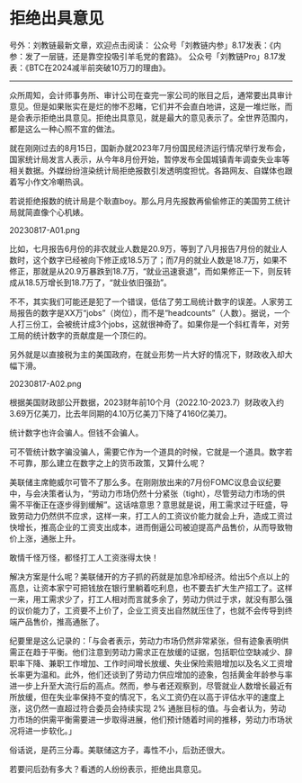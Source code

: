 # 拒绝出具意见

号外：刘教链最新文章，欢迎点击阅读：
公众号「刘教链内参」8.17发表：《内参：发了一层链，还是靠空投吸引羊毛党的套路》。
公众号「刘教链Pro」8.17发表：《BTC在2024减半前突破10万刀的理由》。

* * *

众所周知，会计师事务所、审计公司在查完一家公司的账目之后，通常要出具审计意见。但是如果账实在是烂的惨不忍睹，它们并不会直白地讲，这是一堆烂账，而是会表示拒绝出具意见。拒绝出具意见，就是最大的意见表示了。全世界范围内，都是这么一种心照不宣的做法。

就在刚刚过去的8月15日，国新办就2023年7月份国民经济运行情况举行发布会，国家统计局发言人表示，从今年8月份开始，暂停发布全国城镇青年调查失业率等相关数据。外媒纷纷渲染统计局拒绝报数引发透明度担忧。各路网友、自媒体也跟着写小作文冷嘲热讽。

若说拒绝报数的统计局是个耿直boy。那么月月先报数再偷偷修正的美国劳工统计局就简直像个心机婊。

20230817-A01.png

比如，七月报告6月份的非农就业人数是20.9万，等到了八月报告7月份的就业人数时，这个数字已经被向下修正成18.5万了；而7月的就业人数是18.7万，如果不修正，那就是从20.9万暴跌到18.7万，“就业迅速衰退”，而如果修正一下，则反转成从18.5万增长到18.7万了，“就业依旧强劲”。

不不，其实我们可能还是犯了一个错误，低估了劳工局统计数字的误差。人家劳工局报告的数字是XX万“jobs”（岗位），而不是“headcounts”（人数）。据说，一个人打三份工，会被统计成3个jobs，这就很神奇了。如果你是一个斜杠青年，对劳工局的统计数字的贡献度是一个顶仨的。

另外就是以直接税为主的美国政府，在就业形势一片大好的情况下，财政收入却大幅下滑。

20230817-A02.png

根据美国财政部公开数据，2023财年前10个月（2022.10-2023.7）财政收入约3.69万亿美刀，比去年同期的4.10万亿美刀下降了4160亿美刀。

统计数字也许会骗人。但钱不会骗人。

可不管统计数字骗没骗人，需要它作为一个道具的时候，它就是一个道具。数字若不可靠，那么建立在数字之上的货币政策，又算什么呢？

美联储主席鲍威尔可管不了那么多。在刚刚放出来的7月份FOMC议息会议纪要中，与会决策者认为，“劳动力市场仍然十分紧张（tight），尽管劳动力市场的供需不平衡正在逐步得到缓解”。这话啥意思？意思就是说，用工需求过于旺盛，导致劳动力仍然供不应求，这样一来，打工人的工资议价能力就会上升，造成工资过快增长，推高企业的工资支出成本，进而倒逼公司被迫提高产品售价，从而导致物价上涨，通胀上升。

敢情千怪万怪，都怪打工人工资涨得太快！

解决方案是什么呢？美联储开的方子抓的药就是加息冷却经济。给出5个点以上的高息，让资本家宁可把钱放在银行里躺着吃利息，也不要去扩大生产招工了。这样一来，用工需求少了，打工人相对而言就多余了，劳动力供过于求，就没有那么强的议价能力了，工资要不上价了，企业工资支出自然就压住了，也就不会传导到终端产品售价，推高通胀了。

纪要里是这么记录的：「与会者表示，劳动力市场仍然非常紧张，但有迹象表明供需正在趋于平衡。他们注意到劳动力需求正在放缓的证据，包括职位空缺减少、辞职率下降、兼职工作增加、工作时间增长放缓、失业保险索赔增加以及名义工资增长率更为温和。此外，他们还谈到了劳动力供应增加的迹象，包括黄金年龄参与率进一步上升至大流行后的高点。然而，参与者还观察到，尽管就业人数增长最近有所放缓，但在失业率保持不变的情况下，名义工资仍在以高于评估水平的速度上涨，这仍然一直超过符合委员会持续实现 2% 通胀目标的值。与会者认为，劳动力市场的供需平衡需要进一步取得进展，他们预计随着时间的推移，劳动力市场状况将进一步软化。」

俗话说，是药三分毒。美联储这方子，毒性不小，后劲还很大。

若要问后劲有多大？看透的人纷纷表示，拒绝出具意见。

